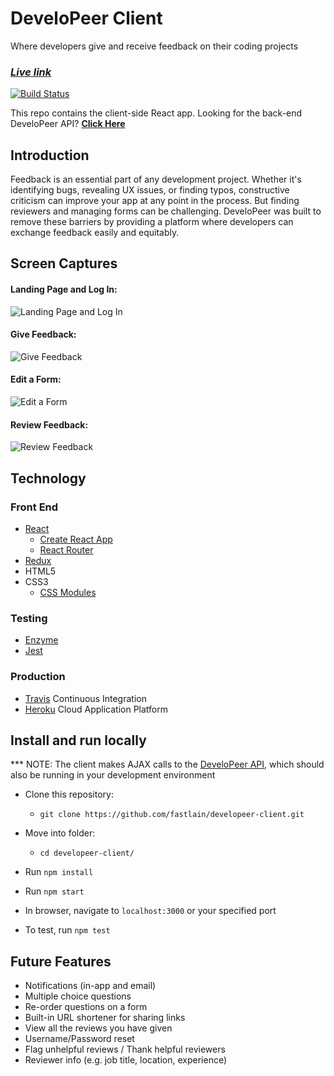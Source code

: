 # DeveloPeer Client

Where developers give and receive feedback on their coding projects

### **_[Live link](https://developeer.herokuapp.com/)_**

[![Build Status](https://www.travis-ci.com/fastlain/developeer-client.svg?branch=master)](https://www.travis-ci.com/fastlain/developeer-client)

This repo contains the client-side React app. Looking for the back-end DeveloPeer API? **[Click Here](https://github.com/fastlain/developeer-api)**

## Introduction

Feedback is an essential part of any development project. Whether it's identifying bugs, revealing UX issues, or finding typos, constructive criticism can improve your app at any point in the process. But finding reviewers and managing forms can be challenging. DeveloPeer was built to remove these barriers by providing a platform where developers can exchange feedback easily and equitably.

## Screen Captures
#### Landing Page and Log In:
![Landing Page and Log In](https://i.gyazo.com/265cdf6a3c99454028504bc538b0d8bc.gif)

#### Give Feedback:
![Give Feedback](https://i.gyazo.com/09061dfeb25504f2a838ec89854bbab0.gif)

#### Edit a Form: 
![Edit a Form](https://i.gyazo.com/547804b2afd42d6b585ded5f10ff6f7d.gif)

#### Review Feedback:
![Review Feedback](https://i.gyazo.com/8c6f674f972021d5741ac36926969d9a.gif)

## Technology

### Front End
* [React](https://reactjs.org/)
    * [Create React App](https://reactjs.org/docs/create-a-new-react-app.html)
    * [React Router](https://reacttraining.com/react-router/)
* [Redux](https://redux.js.org/)
* HTML5
* CSS3
    * [CSS Modules](https://github.com/css-modules/css-modules)

### Testing
* [Enzyme](https://airbnb.io/enzyme/)
* [Jest](https://jestjs.io/en/)

### Production
* [Travis](https://travis-ci.org/) Continuous Integration
* [Heroku](https://www.heroku.com/) Cloud Application Platform

## Install and run locally
*** NOTE: The client makes AJAX calls to the [DeveloPeer API](https://github.com/fastlain/developeer-api), which should also be running in your development environment

* Clone this repository:
    * `git clone https://github.com/fastlain/developeer-client.git`
* Move into folder:
    * `cd developeer-client/`
* Run `npm install`
* Run `npm start`
* In browser, navigate to `localhost:3000` or your specified port
  
* To test, run `npm test`


## Future Features
* Notifications (in-app and email)
* Multiple choice questions
* Re-order questions on a form
* Built-in URL shortener for sharing links
* View all the reviews you have given
* Username/Password reset
* Flag unhelpful reviews / Thank helpful reviewers
* Reviewer info (e.g. job title, location, experience)